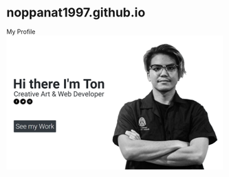 # noppanat1997.github.io
My Profile
![alt text](https://github.com/Noppanat1997/noppanat1997.github.io/blob/master/img/cover.png?raw=true)
